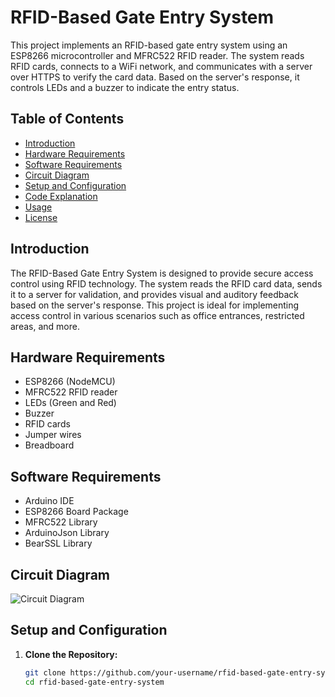 # RFID-Based Gate Entry System

This project implements an RFID-based gate entry system using an ESP8266 microcontroller and MFRC522 RFID reader. The system reads RFID cards, connects to a WiFi network, and communicates with a server over HTTPS to verify the card data. Based on the server's response, it controls LEDs and a buzzer to indicate the entry status.

## Table of Contents

- [Introduction](#introduction)
- [Hardware Requirements](#hardware-requirements)
- [Software Requirements](#software-requirements)
- [Circuit Diagram](#circuit-diagram)
- [Setup and Configuration](#setup-and-configuration)
- [Code Explanation](#code-explanation)
- [Usage](#usage)
- [License](#license)

## Introduction

The RFID-Based Gate Entry System is designed to provide secure access control using RFID technology. The system reads the RFID card data, sends it to a server for validation, and provides visual and auditory feedback based on the server's response. This project is ideal for implementing access control in various scenarios such as office entrances, restricted areas, and more.

## Hardware Requirements

- ESP8266 (NodeMCU)
- MFRC522 RFID reader
- LEDs (Green and Red)
- Buzzer
- RFID cards
- Jumper wires
- Breadboard

## Software Requirements

- Arduino IDE
- ESP8266 Board Package
- MFRC522 Library
- ArduinoJson Library
- BearSSL Library

## Circuit Diagram

![Circuit Diagram](link-to-circuit-diagram)

## Setup and Configuration

1. **Clone the Repository:**
   ```sh
   git clone https://github.com/your-username/rfid-based-gate-entry-system.git
   cd rfid-based-gate-entry-system

